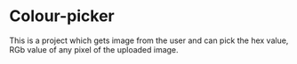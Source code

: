 # Colour-picker
This is a project which gets image from the user and can pick the hex value, RGb value of any pixel of the uploaded image.
